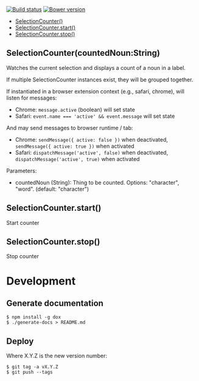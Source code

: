 [![Build status](https://img.shields.io/travis/jbrudvik/selection-counter.svg)](https://travis-ci.org/jbrudvik/selection-counter)
[![Bower version](http://img.shields.io/bower/v/selection-counter.svg)](https://github.com/jbrudvik/selection-counter)

  - [SelectionCounter()](#selectioncountercountednounstring)
  - [SelectionCounter.start()](#selectioncounterstart)
  - [SelectionCounter.stop()](#selectioncounterstop)

## SelectionCounter(countedNoun:String)

  Watches the current selection and displays a count of a noun in a label.
  
  If multiple SelectionCounter instances exist, they will be grouped together.
  
  If instantiated in a browser extension context (e.g., safari, chrome), will
  listen for messages:
  
  - Chrome: `message.active` (boolean) will set state
  - Safari: `event.name === 'active' && event.message` will set state
  
  And may send messages to browser runtime / tab:
  
  - Chrome: `sendMessage({ active: false })` when deactivated, `sendMessage({ active: true })` when activated
  - Safari: `dispatchMessage('active', false)` when deactivated, `dispatchMessage('active', true)` when activated
  
  Parameters:
  
  - countedNoun (String): Thing to be counted. Options: "character", "word". (default: "character")

## SelectionCounter.start()

  Start counter

## SelectionCounter.stop()

  Stop counter

# Development

## Generate documentation

    $ npm install -g dox
    $ ./generate-docs > README.md

## Deploy

Where X.Y.Z is the new version number:

    $ git tag -a vX.Y.Z
    $ git push --tags
